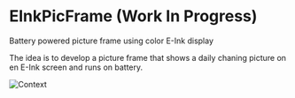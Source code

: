 # EInkPicFrame (Work In Progress)
Battery powered picture frame using color E-Ink display

The idea is to develop a picture frame that shows a daily chaning picture on en E-Ink screen and runs on battery.

![Context](http://www.plantuml.com/plantuml/proxy?cache=no&src=https://raw.githubusercontent.com/nhjschulz/EInkPicFrame/master/design/plantuml/SwContext.plantuml)
